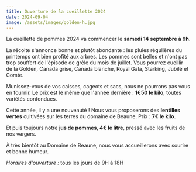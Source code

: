 ```yaml
---
title: Ouverture de la cueillette 2024
date: 2024-09-04
image: /assets/images/golden-h.jpg
---
```


La cueillette de pommes 2024 va commencer le **samedi 14 septembre à 9h**.

<!-- more -->

La récolte s'annonce bonne et plutôt abondante : les pluies régulières du printemps ont bien profité aux arbres. Les pommes sont belles et n'ont pas trop souffert de l'épisode de grêle du mois de juillet.
Vous pourrez cueillir de la Golden, Canada grise, Canada blanche, Royal Gala, Starking, Jubilé et Comte.

Munissez-vous de vos caisses, cageots et sacs, nous ne pourrons pas vous en fournir.
Le prix est le même que l'année dernière : **1€50 le kilo**, toutes variétés confondues.
 

Cette année, il y a une nouveauté ! Nous vous proposerons des **lentilles vertes** cultivées sur les terres du domaine de Beaune. Prix : **7€ le kilo**.
 

Et puis toujours notre **jus de pommes, 4€ le litre**, pressé avec les fruits de nos vergers.
 

À très bientôt au Domaine de Beaune, nous vous accueillerons avec sourire et bonne humeur.

_Horaires d'ouverture :_ tous les jours de 9H à 18H
